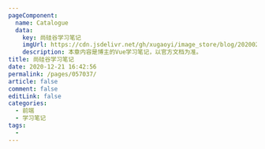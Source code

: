 ```yaml
---
pageComponent: 
  name: Catalogue
  data: 
    key: 尚硅谷学习笔记
    imgUrl: https://cdn.jsdelivr.net/gh/xugaoyi/image_store/blog/20200204143633.png
    description: 本章内容是博主的Vue学习笔记，以官方文档为准。
title: 尚硅谷学习笔记
date: 2020-12-21 16:42:56
permalink: /pages/057037/
article: false
comment: false
editLink: false
categories:
  - 前端
  - 学习笔记
tags:
  - 
---
```

